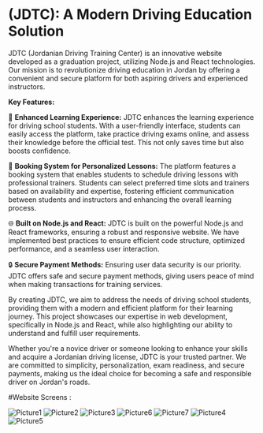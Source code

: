 # (JDTC): A Modern Driving Education Solution

JDTC (Jordanian Driving Training Center) is an innovative website developed as a graduation project, utilizing Node.js and React technologies. Our mission is to revolutionize driving education in Jordan by offering a convenient and secure platform for both aspiring drivers and experienced instructors.

**Key Features:**

📖 **Enhanced Learning Experience:** JDTC enhances the learning experience for driving school students. With a user-friendly interface, students can easily access the platform, take practice driving exams online, and assess their knowledge before the official test. This not only saves time but also boosts confidence.

🌟 **Booking System for Personalized Lessons:** The platform features a booking system that enables students to schedule driving lessons with professional trainers. Students can select preferred time slots and trainers based on availability and expertise, fostering efficient communication between students and instructors and enhancing the overall learning process.

🌐 **Built on Node.js and React:** JDTC is built on the powerful Node.js and React frameworks, ensuring a robust and responsive website. We have implemented best practices to ensure efficient code structure, optimized performance, and a seamless user interaction.

🔒 **Secure Payment Methods:** Ensuring user data security is our priority. JDTC offers safe and secure payment methods, giving users peace of mind when making transactions for training services.

By creating JDTC, we aim to address the needs of driving school students, providing them with a modern and efficient platform for their learning journey. This project showcases our expertise in web development, specifically in Node.js and React, while also highlighting our ability to understand and fulfill user requirements.

Whether you're a novice driver or someone looking to enhance your skills and acquire a Jordanian driving license, JDTC is your trusted partner. We are committed to simplicity, personalization, exam readiness, and secure payments, making us the ideal choice for becoming a safe and responsible driver on Jordan's roads.

#Website Screens :

![Picture1](https://github.com/Ibrahimqtish/JDTC-Jordanian-Driving-Training-Center-/assets/146377766/0a70c3af-5ea2-44e3-a200-19d3fc2e85aa)
![Picture2](https://github.com/Ibrahimqtish/JDTC-Jordanian-Driving-Training-Center-/assets/146377766/7ebbff2b-a913-41dd-b521-d51ff25221e5)
![Picture3](https://github.com/Ibrahimqtish/JDTC-Jordanian-Driving-Training-Center-/assets/146377766/0818d78e-007e-4f2e-b317-127629a468ff)
![Picture6](https://github.com/Ibrahimqtish/JDTC-Jordanian-Driving-Training-Center-/assets/146377766/a19f4d16-6679-470e-9b0b-0b553e8e60e8)
![Picture7](https://github.com/Ibrahimqtish/JDTC-Jordanian-Driving-Training-Center-/assets/146377766/df417dc2-cbc3-44a9-a4a4-28545655941d)
![Picture4](https://github.com/Ibrahimqtish/JDTC-Jordanian-Driving-Training-Center-/assets/146377766/18ad0b6c-dabe-4a36-9115-d5ec495ec0f1)
![Picture5](https://github.com/Ibrahimqtish/JDTC-Jordanian-Driving-Training-Center-/assets/146377766/53de4d6e-babf-4cbe-a504-c04610b14a1b)

